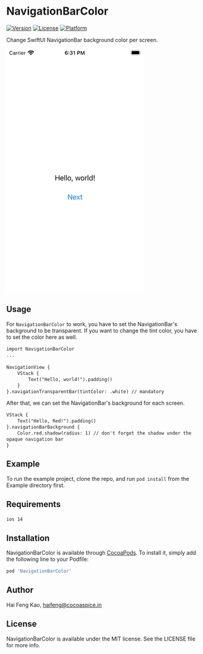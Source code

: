 # NavigationBarColor

[![Version](https://img.shields.io/cocoapods/v/NavigationBarColor.svg?style=flat)](https://cocoapods.org/pods/NavigationBarColor)
[![License](https://img.shields.io/cocoapods/l/NavigationBarColor.svg?style=flat)](https://cocoapods.org/pods/NavigationBarColor)
[![Platform](https://img.shields.io/cocoapods/p/NavigationBarColor.svg?style=flat)](https://cocoapods.org/pods/NavigationBarColor)

Change SwiftUI NavigationBar background color per screen.

![NavigationColorBar](https://github.com/haifengkao/SwiftUI-Navigation-Bar-Color/raw/main/screens/screen1.gif)
## Usage

For `NavigationBarColor` to work, you have to set the NavigationBar's background to be transparent.
If you want to change the tint color, you have to set the color here as well.
```
import NavigationBarColor
...

NavigationView {
    VStack {
        Text("Hello, world!").padding()
    }
}.navigationTransparentBar(tintColor: .white) // mandatory
```

After that, we can set the NavigationBar's background for each screen.
```
VStack {
    Text("Hello, Red!").padding()
}.navigationBarBackground {
    Color.red.shadow(radius: 1) // don't forget the shadow under the opaque navigation bar
}
```

## Example

To run the example project, clone the repo, and run `pod install` from the Example directory first.

## Requirements
`ios 14`

## Installation

NavigationBarColor is available through [CocoaPods](https://cocoapods.org). To install
it, simply add the following line to your Podfile:

```ruby
pod 'NavigationBarColor'
```

## Author

Hai Feng Kao, haifeng@cocoaspice.in

## License

NavigationBarColor is available under the MIT license. See the LICENSE file for more info.
